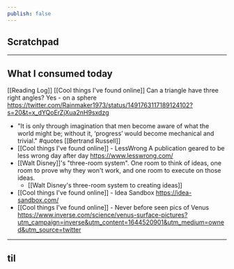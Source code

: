 ```yaml
---
publish: false
---
```


## Scratchpad


***
## What I consumed today
[[Reading Log]]
[[Cool things I've found online]] Can a triangle have three right angles? Yes - on a sphere
	https://twitter.com/Rainmaker1973/status/1491763117189124102?s=20&t=x_dYQoErZjXua2nH9sxdzg
- "It is only through imagination that men become aware of what the world might be; without it, ‘progress’ would become mechanical and trivial." #quotes [[Bertrand Russell]]
- [[Cool things I've found online]] - LessWrong A publication geared to be less wrong day after day https://www.lesswrong.com/
- [[Walt Disney]]'s "three-room system". One room to think of ideas, one room to prove why they won't work, and one room to execute on those ideas.
	- [[Walt Disney's three-room system to creating ideas]]
- [[Cool things I've found online]] - Idea Sandbox https://idea-sandbox.com/
- [[Cool things I've found online]] - Never before seen pics of Venus https://www.inverse.com/science/venus-surface-pictures?utm_campaign=inverse&utm_content=1644520901&utm_medium=owned&utm_source=twitter

***
## til


